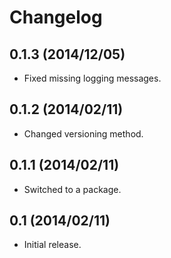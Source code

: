 Changelog
=========

0.1.3 (2014/12/05)
------------------

- Fixed missing logging messages.

0.1.2 (2014/02/11)
------------------

 - Changed versioning method.

0.1.1 (2014/02/11)
------------------

 - Switched to a package.

0.1 (2014/02/11)
----------------

 - Initial release.
